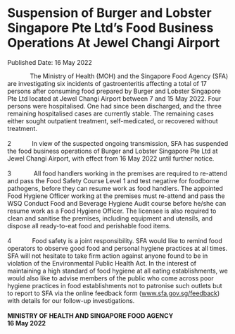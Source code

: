 <html>
    <meta http-equiv="Content-Type" content="text/html; charset=utf-8"/>
    <meta charset="utf-8"/>
    <title>Suspension of Burger and Lobster Singapore Pte Ltd’s Food Business Operations At Jewel Changi Airport</title>
    <body><h1>Suspension of Burger and Lobster Singapore Pte Ltd’s Food Business Operations At Jewel Changi Airport</h1>
    <p>Published Date: 16 May 2022</p> &nbsp; &nbsp; &nbsp; &nbsp; &nbsp; &nbsp; &nbsp;The Ministry of Health (MOH) and the Singapore Food Agency (SFA) are investigating six incidents of gastroenteritis affecting a total of 17 persons after consuming food prepared by Burger and Lobster Singapore Pte Ltd located at Jewel Changi Airport between 7 and 15 May 2022. Four persons were hospitalised. One had since been discharged, and the three remaining hospitalised cases are currently stable. The remaining cases either sought outpatient treatment, self-medicated, or recovered without treatment.<br><br>2&nbsp; &nbsp; &nbsp; &nbsp; &nbsp; &nbsp; In view of the suspected ongoing transmission, SFA has suspended the food business operations of Burger and Lobster Singapore Pte Ltd at Jewel Changi Airport, with effect from 16 May 2022 until further notice.&nbsp;<br><br>3&nbsp; &nbsp; &nbsp; &nbsp; &nbsp; &nbsp; &nbsp;All food handlers working in the premises are required to re-attend and pass the Food Safety Course Level 1 and test negative for foodborne pathogens, before they can resume work as food handlers. The appointed Food Hygiene Officer working at the premises must re-attend and pass the WSQ Conduct Food and Beverage Hygiene Audit course before he/she can resume work as a Food Hygiene Officer. The licensee is also required to clean and sanitise the premises, including equipment and utensils, and dispose all ready-to-eat food and perishable food items.<br><br>4&nbsp; &nbsp; &nbsp; &nbsp; &nbsp; &nbsp; Food safety is a joint responsibility. SFA would like to remind food operators to observe good food and personal hygiene practices at all times. SFA will not hesitate to take firm action against anyone found to be in violation of the Environmental Public Health Act. In the interest of maintaining a high standard of food hygiene at all eating establishments, we would also like to advise members of the public who come across poor hygiene practices in food establishments not to patronise such outlets but to report to SFA via the online feedback form (<a href="http://www.sfa.gov.sg/feedback" title="" class="" target="">www.sfa.gov.sg/feedback</a>) with details for our follow-up investigations.<br><br><strong>MINISTRY OF HEALTH AND SINGAPORE FOOD AGENCY<br>16 May 2022</strong><br><div><br></div></body>
</html>
